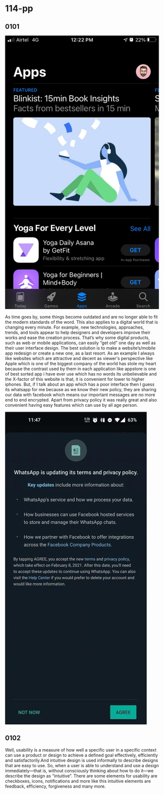 # 114-pp

## 0101

![Appstore screenshot ](Appstore.jpeg)

<p> As time goes by, some things become outdated and are no longer able to fit the modern standards of the word. This also applies to a digital world that is changing every minute. For example, new technologies, approaches, trends, and tools appear to help designers and developers improve their works and ease the creation process. That’s why some digital products, such as web or mobile applications, can easily “get old” one day as well as their user interface design. The best solution is to make a website’s/mobile app redesign or create a new one, as a last resort. As an example I always like websites which are attractive and decent as viewer's perspective like Apple which is one of the biggest company of the world has stole my heart because the contrast used by them in each application like appstore is one of best sorted app i have ever use which has no words its unbelievable and the X-factor of this website is that, it is convenient for lower to higher iphones. But, if I talk about an app which has a poor interface then I guess its whatsapp for me because as we know their new policy, they are sharing our data with facebook which means our important messages are no more end to end encrypted. Apart from privacy policy it was really great and also convenient having easy features which can use by all age person. </p>

![whatsapp screenshot ](whatsapp.jpeg)

## 0102

<p> Well, usability is a measure of how well a specific user in a specific context can use a product or design to achieve a defined goal effectively, efficiently and satisfactorily.And intuitive design is used informally to describe designs that are easy to use. So, when a user is able to understand and use a design immediately—that is, without consciously thinking about how to do it—we describe the design as “intuitive”. There are some elements for usability are checkboxes, icons, notifications and more like this intuitive elements are feedback, efficiency, forgiveness and many more. </p>
